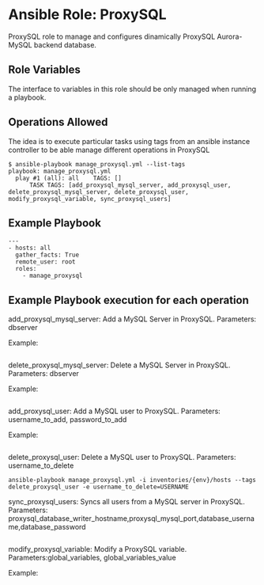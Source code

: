 Ansible Role: ProxySQL
======================

ProxySQL role to manage and configures dinamically ProxySQL Aurora-MySQL backend database.

Role Variables
--------------

The interface to variables in this role should be only managed when running a playbook. 


Operations Allowed
--------------

The idea is to execute particular tasks using tags from an ansible instance controller to be able manage different operations in ProxySQL

```
$ ansible-playbook manage_proxysql.yml --list-tags
playbook: manage_proxysql.yml
  play #1 (all): all	TAGS: []
      TASK TAGS: [add_proxysql_mysql_server, add_proxysql_user, delete_proxysql_mysql_server, delete_proxysql_user, modify_proxysql_variable, sync_proxysql_users]
```


Example Playbook
----------------

```
---
- hosts: all
  gather_facts: True
  remote_user: root
  roles:
    - manage_proxysql
```

Example Playbook execution for each operation
--------------------------

add_proxysql_mysql_server: Add a MySQL Server in ProxySQL. Parameters: dbserver

Example:
```ansible-playbook manage_proxysql.yml -i inventories/{env}/hosts --tags add_proxysql_mysql_server -e dbserver=test
```

delete_proxysql_mysql_server: Delete a MySQL Server in ProxySQL. Parameters: dbserver

Example:
```ansible-playbook manage_proxysql.yml -i inventories/{env}/hosts --tags delete_proxysql_mysql_server -e dbserver=test
```

add_proxysql_user: Add a MySQL user to ProxySQL. Parameters: username_to_add, password_to_add

Example:
```ansible-playbook manage_proxysql.yml -i inventories/{env}/hosts --tags add_proxysql_user -e "username_to_add=test password_to_add=*D5A86E22E3978346627EC91D4D7A38EA52613BE1"
```

delete_proxysql_user: Delete a MySQL user to ProxySQL. Parameters: username_to_delete
```
ansible-playbook manage_proxysql.yml -i inventories/{env}/hosts --tags delete_proxysql_user -e username_to_delete=USERNAME
```

sync_proxysql_users: Syncs all users from a MySQL server in ProxySQL. Parameters: proxysql_database_writer_hostname,proxysql_mysql_port,database_username,database_password

```ansible-playbook manage_proxysql.yml -i inventories/{env}/hosts --tags sync_proxysql_users -e "proxysql_database_writer_hostname=host proxysql_mysql_port=3306 database_username=test database_password=test"
```

modify_proxysql_variable: Modify a ProxySQL variable. Parameters:global_variables, global_variables_value

Example:
```ansible-playbook manage_proxysql.yml -i inventories/dev/hosts --tags modify_proxysql_variable -e "global_variables=mysql-long_query_time global_variables_value=1100"
```

